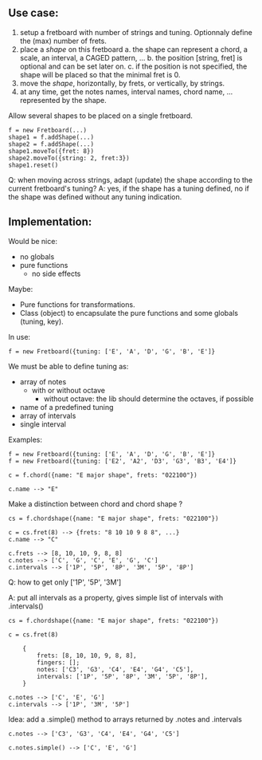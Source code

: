 ## Use case:

1. setup a fretboard with number of strings and tuning. Optionnaly define the (max) number of frets.
2. place a _shape_ on this fretboard
       a. the shape can represent a chord, a scale, an interval, a CAGED pattern, ...
       b. the position [string, fret] is optional and can be set later on.
       c. if the position is not specified, the shape will be placed so that the minimal fret is 0. 
3. move the _shape_, horizontally, by frets, or vertically, by strings. 
4. at any time, get the notes names, interval names, chord name, ... represented by the shape.

Allow several shapes to be placed on a single fretboard.

    f = new Fretboard(...)
    shape1 = f.addShape(...)    
    shape2 = f.addShape(...)
    shape1.moveTo({fret: 8})
    shape2.moveTo({string: 2, fret:3})
    shape1.reset()

Q: when moving across strings, adapt (update) the shape according to the current fretboard's tuning? 
A: yes, if the shape has a tuning defined, no if the shape was defined without any tuning indication. 



## Implementation:

Would be nice:

- no globals
- pure functions
    - no side effects
    
Maybe:

- Pure functions for transformations.
- Class (object) to encapsulate the pure functions and some globals (tuning, key). 
    
In use:

    f = new Fretboard({tuning: ['E', 'A', 'D', 'G', 'B', 'E']}
    
We must be able to define tuning as:

- array of notes
    - with or without octave
        - without octave: the lib should determine the octaves, if possible
- name of a predefined tuning
- array of intervals
- single interval

Examples:

    f = new Fretboard({tuning: ['E', 'A', 'D', 'G', 'B', 'E']}
    f = new Fretboard({tuning: ['E2', 'A2', 'D3', 'G3', 'B3', 'E4']}
    
    c = f.chord({name: "E major shape", frets: "022100"})
    
    c.name --> "E"
    
Make a distinction between chord and chord shape ?

    cs = f.chordshape({name: "E major shape", frets: "022100"})
    
    c = cs.fret(8) --> {frets: "8 10 10 9 8 8", ...}
    c.name --> "C"

    c.frets --> [8, 10, 10, 9, 8, 8]
    c.notes --> ['C', 'G', 'C', 'E', 'G', 'C']
    c.intervals --> ['1P', '5P', '8P', '3M', '5P', '8P'] 

Q: how to get only ['1P', '5P', '3M']

A: put all intervals as a property, gives simple list of intervals with .intervals()

    cs = f.chordshape({name: "E major shape", frets: "022100"})
    
    c = cs.fret(8) 
    
        {
            frets: [8, 10, 10, 9, 8, 8], 
            fingers: [];
            notes: ['C3', 'G3', 'C4', 'E4', 'G4', 'C5'],
            intervals: ['1P', '5P', '8P', '3M', '5P', '8P'],
        }

    c.notes --> ['C', 'E', 'G']
    c.intervals --> ['1P', '3M', '5P'] 

Idea: add a .simple() method to arrays returned by .notes and .intervals

    c.notes --> ['C3', 'G3', 'C4', 'E4', 'G4', 'C5']
     
    c.notes.simple() --> ['C', 'E', 'G']




